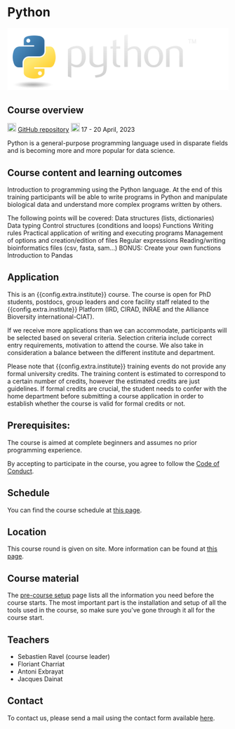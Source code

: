# Python

![](pages/img/python_logo.png)

## Course overview

<img src="https://www.svgrepo.com/show/305241/github.svg"
    width="20" height="20"/>
    [GitHub repository]( {{repo}})
<img src="https://www.svgrepo.com/show/20800/event-date-and-time-symbol.svg"
    width="20" height="20"/>
    17 - 20 April, 2023

Python is a general-purpose programming language used in disparate fields and is becoming more and more popular for data science.

## Course content and learning outcomes

Introduction to programming using the Python language. At the end of this training participants will be able to write programs in Python and manipulate biological data and understand more complex programs written by others.


The following points will be covered:
Data structures (lists, dictionaries)
Data typing
Control structures (conditions and loops)
Functions
Writing rules
Practical application of writing and executing programs
Management of options and creation/edition of files
Regular expressions
Reading/writing bioinformatics files (csv, fasta, sam...)
BONUS:
Create your own functions
Introduction to Pandas

## Application

This is an {{config.extra.institute}} course. The course is open for PhD students, postdocs,
group leaders and core facility staff related to the {{config.extra.institute}} Platform (IRD,
CIRAD, INRAE and the Alliance Bioversity international-CIAT).

If we receive more applications than we can accommodate, participants will be selected based on several
criteria. Selection criteria include correct entry requirements, motivation to
attend the course. We also take in consideration a balance between the different
institute and department.

Please note that {{config.extra.institute}} training events do not provide any formal university
credits. The training content is estimated to correspond to a certain number of
credits, however the estimated credits are just guidelines. If formal credits
are crucial, the student needs to confer with the home department before
submitting a course application in order to establish whether the course is
valid for formal credits or not.

## Prerequisites:

The course is aimed at complete beginners and assumes no prior programming experience.

By accepting to participate in the course, you agree to follow the [Code of Conduct](course-information/code-of-conduct.md).

## Schedule

You can find the course schedule at [this page](course-information/schedule.md).

## Location

This course round is given on site. More information can be found at [this page](course-information/location.md).

## Course material

The [pre-course setup](course-information/pre-course-setup.md)
page lists all the information you need before the course starts. The most
important part is the installation and setup of all the tools used in the
course, so make sure you've gone through it all for the course start.

## Teachers

* Sebastien Ravel (course leader)
* Floriant Charriat
* Antoni Exbrayat
* Jacques Dainat 

## Contact

To contact us, please send a mail using the contact form available [here]({{contact}}).
